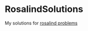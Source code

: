 # RosalindSolutions

My solutions for [rosalind problems](http://rosalind.info/problems/list-view/)
